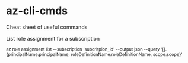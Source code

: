 # az-cli-cmds
Cheat sheet of useful commands

List role assignment for a subscription

<sub> az role assignment list --subscription 'subcritpion_id' --output json --query '[].{principalName:principalName, roleDefinitionName:roleDefinitionName, scope:scope}' </sub>
